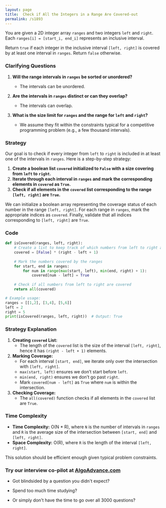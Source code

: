 ```yaml
---
layout: page
title:  Check if All the Integers in a Range Are Covered-out
permalink: /s1893
---
```


You are given a 2D integer array `ranges` and two integers `left` and `right`. Each `ranges[i] = [start_i, end_i]` represents an inclusive interval.

Return `true` if each integer in the inclusive interval `[left, right]` is covered by at least one interval in `ranges`. Return `false` otherwise.

### Clarifying Questions

1. **Will the range intervals in `ranges` be sorted or unordered?**
   - The intervals can be unordered.
   
2. **Are the intervals in `ranges` distinct or can they overlap?**
   - The intervals can overlap.

3. **What is the size limit for `ranges` and the range for `left` and `right`?**
   - We assume they fit within the constraints typical for a competitive programming problem (e.g., a few thousand intervals).

### Strategy

Our goal is to check if every integer from `left` to `right` is included in at least one of the intervals in `ranges`. Here is a step-by-step strategy:

1. **Create a boolean list `covered` initialized to `False` with a size covering from `left` to `right`.**
2. **Iterate through each interval in `ranges` and mark the corresponding elements in `covered` as `True`.**
3. **Check if all elements in the `covered` list corresponding to the range `[left, right]` are `True`.**

We can initialize a boolean array representing the coverage status of each number in the range `[left, right]`. For each range in `ranges`, mark the appropriate indices as `covered`. Finally, validate that all indices corresponding to `[left, right]` are `True`.

### Code

```python
def isCovered(ranges, left, right):
    # Create a list to keep track of which numbers from left to right are covered.
    covered = [False] * (right - left + 1)
    
    # Mark the numbers covered by the ranges
    for start, end in ranges:
        for num in range(max(start, left), min(end, right) + 1):
            covered[num - left] = True
    
    # Check if all numbers from left to right are covered
    return all(covered)

# Example usage:
ranges = [[1,2], [3,4], [5,6]]
left = 2
right = 5
print(isCovered(ranges, left, right))  # Output: True
```

### Strategy Explanation

1. **Creating `covered` List:**
   - The length of the `covered` list is the size of the interval `[left, right]`, hence it has `(right - left + 1)` elements.
2. **Marking Coverage:**
   - For each interval `[start, end]`, we iterate only over the intersection with `[left, right]`.
   - `max(start, left)` ensures we don’t start before `left`.
   - `min(end, right)` ensures we don’t go past `right`.
   - Mark `covered[num - left]` as `True` where `num` is within the intersection.
3. **Checking Coverage:**
   - The `all(covered)` function checks if all elements in the `covered` list are `True`.

### Time Complexity

- **Time Complexity:** O(N * R), where `N` is the number of intervals in `ranges` and `R` is the average size of the intersection between `[start, end]` and `[left, right]`.
- **Space Complexity:** O(R), where `R` is the length of the interval `[left, right]`.

This solution should be efficient enough given typical problem constraints.


### Try our interview co-pilot at [AlgoAdvance.com](https://algoAdvance.com)

- Got blindsided by a question you didn't expect?

- Spend too much time studying?

- Or simply don't have the time to go over all 3000 questions?

